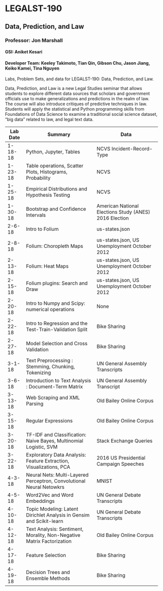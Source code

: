 # LEGALST-190
## Data, Prediction, and Law
### Professor: Jon Marshall
#### GSI: Aniket Kesari
#### Developer Team: Keeley Takimoto, Tian Qin, Gibson Chu, Jason Jiang, Keiko Kamei, Tina Nguyen

Labs, Problem Sets, and data for LEGALST-190: Data, Prediction, and Law. 

Data, Prediction, and Law is a new Legal Studies seminar that allows students to explore different data sources that scholars and government officials use to make generalizations and predictions in the realm of law. The course will also introduce critiques of predictive techniques in law. Students will apply the statistical and Python programming skills from Foundations of Data Science to examine a traditional social science dataset, “big data” related to law, and legal text data.

| Lab Date | Summary                                                               | Data                                                   | 
|----------|-----------------------------------------------------------------------|--------------------------------------------------------|
| 1-18-18  | Python, Jupyter, Tables                                               | NCVS Incident-Record-Type                              | 
| 1-23-18  | Table operations, Scatter Plots, Histograms, Probability              | NCVS                                                   | 
| 1-25-18  | Empirical Distributions and Hypothesis Testing                        | NCVS                                                   | 
| 1-30-18  | Bootstrap and Confidence Intervals                                    | American National Elections Study (ANES) 2016 Election | 
| 2-6-18   | Intro to Folium                                                       | us-states.json                                         | 
| 2-8-18   | Folium: Choropleth Maps                                               | us-states.json, US Unemployment October 2012           | 
| 2-13-18  | Folium: Heat Maps                                                     | us-states.json, US Unemployment October 2012           | 
| 2-15-18  | Folium plugins: Search and Draw                                       | us-states.json, US Unemployment October 2012           | 
| 2-20-18  | Intro to Numpy and Scipy: numerical operations                        | None                                                   | 
| 2-22-18  | Intro to Regression and the Test-Train-Validation Split               | Bike Sharing                                           | 
| 2-27-18  | Model Selection and Cross Validation                                  | Bike Sharing                                           | 
| 3-1-18   | Text Preprocessing : Stemming, Chunking, Tokenizing                   | UN General Assembly Transcripts                        | 
| 3-6-18   | Introduction to Text Analysis : Document-Term Matrix                  | UN General Assembly Transcript                         | 
| 3-13-18  | Web Scraping and XML Parsing                                          | Old Bailey Online Corpus                               | 
| 3-15-18  | Regular Expressions                                                   | Old Bailey Online Corpus                               | 
| 3-20-18  | TF-IDF and Classification: Naive Bayes, Multinomial Logistic, SVM     | Stack Exchange Queries                                 | 
| 3-22-18  | Exploratory Data Analysis: Feature Extraction, Visualizations, PCA    | 2016 US Presidential Campaign Speeches                 | 
| 4-3-18   | Neural Nets: Multi-Layered Perceptron, Convolutional Neural Netowkrs  | MNIST                                                  | 
| 4-5-18   | Word2Vec and Word Embeddings                                          | UN General Debate Transcripts                          | 
| 4-10-18  | Topic Modeling: Latent Dirichlet Analysis in Gensim and Scikit-learn  | UN General Debate Transcripts                          | 
| 4-12-18  | Text Analysis: Sentiment, Morality, Non-Negative Matrix Factorization | Old Bailey Online Corpus                               | 
| 4-17-18  | Feature Selection                                                     | Bike Sharing                                           | 
| 4-19-18  | Decision Trees and Ensemble Methods                                   | Bike Sharing                                           | 
